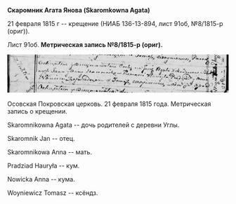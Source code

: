 **Скаромник Агата Янова (Skaromkowna Agata)**

21 февраля 1815 г -- крещение (НИАБ 136-13-894, лист 91об, №8/1815-р
(ориг)).

Лист 91об. **Метрическая запись №8/1815-р (ориг).**

![](./media/ef2bd059e6ed38ffefd0173d553ef3064e9319e7.png)

Осовская Покровская церковь. 21 февраля 1815 года. Метрическая запись о
крещении.

Skaromnikowna Agata -- дочь родителей с деревни Углы.

Skaromnik Jan -- отец.

Skaromnikowa Anna -- мать.

Pradziad Hauryła -- кум.

Nowicka Anna -- кума.

Woyniewicz Tomasz -- ксёндз.
